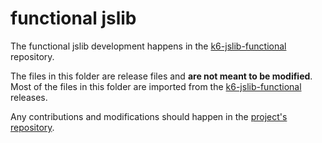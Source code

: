 # functional jslib

The functional jslib development happens in the [k6-jslib-functional](https://github.com/grafana/k6-jslib-functional) repository.

The files in this folder are release files and **are not meant to be modified**. Most of the files in this folder are imported from the [k6-jslib-functional](https://github.com/grafana/k6-jslib-functional) releases.

Any contributions and modifications should happen in the [project's repository](https://github.com/grafana/k6-jslib-functional).  
